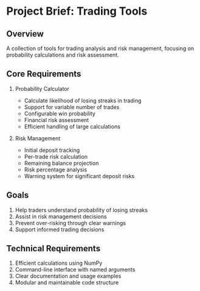 # Project Brief: Trading Tools

## Overview

A collection of tools for trading analysis and risk management, focusing on probability calculations and risk assessment.

## Core Requirements

1. Probability Calculator

   - Calculate likelihood of losing streaks in trading
   - Support for variable number of trades
   - Configurable win probability
   - Financial risk assessment
   - Efficient handling of large calculations

2. Risk Management
   - Initial deposit tracking
   - Per-trade risk calculation
   - Remaining balance projection
   - Risk percentage analysis
   - Warning system for significant deposit risks

## Goals

1. Help traders understand probability of losing streaks
2. Assist in risk management decisions
3. Prevent over-risking through clear warnings
4. Support informed trading decisions

## Technical Requirements

1. Efficient calculations using NumPy
2. Command-line interface with named arguments
3. Clear documentation and usage examples
4. Modular and maintainable code structure

